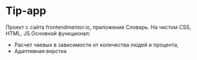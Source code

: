 
# Tip-app

Проект с сайта frontendmentor.io, приложение Словарь. На чистом CSS, HTML, JS.Основной функционал:
- Расчет чаевых в зависимости от количества людей и процента,
- Адаптивная верстка
